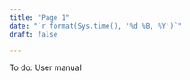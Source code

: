 ```yaml
---
title: "Page 1"
date: "`r format(Sys.time(), '%d %B, %Y')`"
draft: false

---
```


To do: User manual